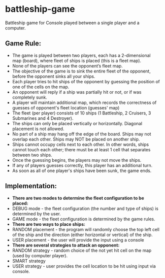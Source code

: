 # battleship-game
Battleship game for Console played between a single player and a computer.
## Game Rule:
* The game is played between two players, each has a 2-dimensional map (board), where fleet of ships is placed (this is a fleet map).
* None of the players can see the opponent’s fleet map.
* The objective of the game is to sink the entire fleet of the opponent, before the opponent sinks all your ships.
* Each player tries to hit ships of the opponent by guessing the position of one of the cells on the map.
* An opponent will reply if a ship was partially hit or not, or if was completely sunk.
* A player will maintain additional map, which records the correctness of guesses of opponent's fleet location (guesses' map)
* The fleet (per player) consists of 10 ships (1 Battleship, 2 Cruisers, 3 Submarines and 4 Destroyer).
* The ships can only be placed vertically or horizontally. Diagonal placement is not allowed.
* No part of a ship may hang off the edge of the board. Ships may not overlap each other. Ships may NOT be placed on another ship.
* Ships cannot occupy cells next to each other. In other words, ships cannot touch each other; there must be at least 1 cell that separates between two ships.
* Once the guessing begins, the players may not move the ships.
* If any of players guesses correctly, this player has an additional turn.
* As soon as all of one player's ships have been sunk, the game ends.
## Implementation:
* **There are two modes to determine the fleet configuration to be placed:**
* DEBUG mode - the fleet configuration (the number and type of ships) is determined by the user.
* GAME mode - the fleet configuration is determined by the game rules.
* **There are two ways to place ships:**
* RANDOM placement - the program will randomly choose the top left cell of the ship and the direction (either horizontal or vertical) of the ship.
* USER placement - the user will provide the input using a console
* **There are several strategies to attack an opponent:**
* RANDOM strategy - random choice of the not yet hit cell on the map (used by computer player).
* SMART strategy 
* USER strategy - user provides the cell location to be hit using input via console.
